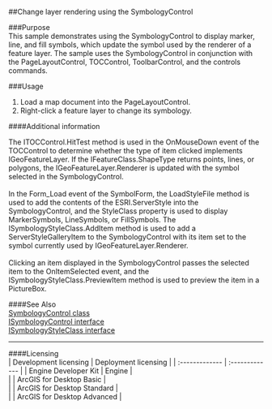 ##Change layer rendering using the SymbologyControl

###Purpose  
This sample demonstrates using the SymbologyControl to display marker, line, and fill symbols, which update the symbol used by the renderer of a feature layer. The sample uses the SymbologyControl in conjunction with the PageLayoutControl, TOCControl, ToolbarControl, and the controls commands.  


###Usage
1. Load a map document into the PageLayoutControl.    
1. Right-click a feature layer to change its symbology.   





####Additional information  
<div xmlns="http://www.w3.org/1999/xhtml" xmlns:my="http://schemas.microsoft.com/office/infopath/2003/myXSD/2006-02-10T23:25:53">The ITOCControl.HitTest method is used in the OnMouseDown event of the TOCControl to determine whether the type of item clicked implements IGeoFeatureLayer. If the IFeatureClass.ShapeType returns points, lines, or polygons, the IGeoFeatureLayer.Renderer is updated with the symbol selected in the SymbologyControl.</div>  
<div xmlns="http://www.w3.org/1999/xhtml" xmlns:my="http://schemas.microsoft.com/office/infopath/2003/myXSD/2006-02-10T23:25:53"> </div>  
<div xmlns="http://www.w3.org/1999/xhtml" xmlns:my="http://schemas.microsoft.com/office/infopath/2003/myXSD/2006-02-10T23:25:53">In the Form_Load event of the SymbolForm, the LoadStyleFile method is used to add the contents of the ESRI.ServerStyle into the SymbologyControl, and the StyleClass property is used to display MarkerSymbols, LineSymbols, or FillSymbols. The ISymbologyStyleClass.AddItem method is used to add a ServerStyleGalleryItem to the SymbologyControl with its item set to the symbol currently used by IGeoFeatureLayer.Renderer.</div>  
<div xmlns="http://www.w3.org/1999/xhtml" xmlns:my="http://schemas.microsoft.com/office/infopath/2003/myXSD/2006-02-10T23:25:53"> </div>  
<div xmlns="http://www.w3.org/1999/xhtml" xmlns:my="http://schemas.microsoft.com/office/infopath/2003/myXSD/2006-02-10T23:25:53">Clicking an item displayed in the SymbologyControl passes the selected item to the OnItemSelected event, and the ISymbologyStyleClass.PreviewItem method is used to preview the item in a PictureBox.</div>  


####See Also  
[SymbologyControl class](http://desktop.arcgis.com/search/?q=SymbologyControl%20class&p=0&language=en&product=arcobjects-sdk-dotnet&version=&n=15&collection=help)  
[ISymbologyControl interface](http://desktop.arcgis.com/search/?q=ISymbologyControl%20interface&p=0&language=en&product=arcobjects-sdk-dotnet&version=&n=15&collection=help)  
[ISymbologyStyleClass interface](http://desktop.arcgis.com/search/?q=ISymbologyStyleClass%20interface&p=0&language=en&product=arcobjects-sdk-dotnet&version=&n=15&collection=help)  


---------------------------------

####Licensing  
| Development licensing | Deployment licensing | 
| :------------- | :------------- | 
| Engine Developer Kit | Engine |  
|  | ArcGIS for Desktop Basic |  
|  | ArcGIS for Desktop Standard |  
|  | ArcGIS for Desktop Advanced |  


